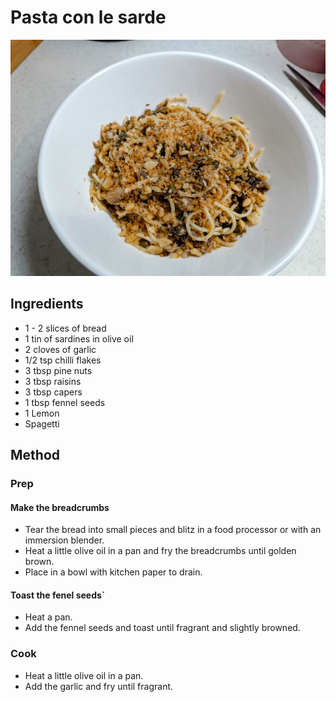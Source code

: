 # Pasta con le sarde

![Pasta con le sarde](./img/Pasta-con-le-sarde.jpg)

## Ingredients

- 1 - 2 slices of bread
- 1 tin of sardines in olive oil
- 2 cloves of garlic
- 1/2 tsp chilli flakes
- 3 tbsp pine nuts
- 3 tbsp raisins
- 3 tbsp capers
- 1 tbsp fennel seeds
- 1 Lemon
- Spagetti
## Method

### Prep

#### Make the breadcrumbs

- Tear the bread into small pieces and blitz in a food processor or with an immersion blender.
- Heat a little olive oil in a pan and fry the breadcrumbs until golden brown.
- Place in a bowl with kitchen paper to drain.

#### Toast the fenel seeds`

- Heat a pan.
- Add the fennel seeds and toast until fragrant and slightly browned.

### Cook

- Heat a little olive oil in a pan.
- Add the garlic and fry until fragrant.